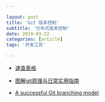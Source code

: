 ```yaml
---

layout: post
title: 'Git 版本控制'
subtitle: '分布式版本控制'
date: 2019-03-22
categories: [article]
tags: '开发工具' 

---
```


- [速查表格](../../../assets/pdf/git-cheat-sheet.pdf)

- [图解git原理与日常实用指南](https://segmentfault.com/a/1190000018272902)

- [A successful Git branching model](https://nvie.com/posts/a-successful-git-branching-model/)

